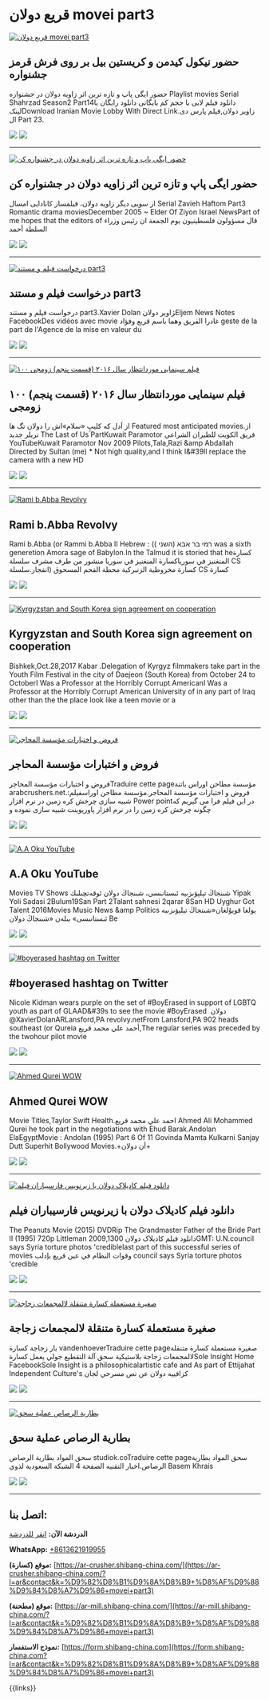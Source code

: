 # قريع دولان movei part3

<a href="https://swt.shibang-china.com/?n=lxq&l=ar&img&k=%D9%82%D8%B1%D9%8A%D8%B9+%D8%AF%D9%88%D9%84%D8%A7%D9%86+movei+part3" target="_blank">![قريع دولان movei part3](http://static.shibang-china.com/all-800x300/301.jpg)</a>

## حضور نیکول کیدمن و کریستین بیل بر روی فرش قرمز جشنواره
حضور ایگی پاپ و تازه ترین اثر زاویه دولان در جشنواره Playlist movies Serial Shahrzad Season2 Part14دانلود فیلم لابی با حجم کم بایگانی دانلود رایگان با لینکDownload Iranian Movie Lobby With Direct Link.زاویر دولان,فیلم پارس دی ال Part 23.


<a href="https://whatsapp.shibangsoft.com/WhatsApp.php" target="_blank" title="WhatsApp">![](http://static.shibang-china.com/icon/whatsapp.png)</a> <a href="https://swt.shibang-china.com/?n=lxq&l=ar&icon&k=%D9%82%D8%B1%D9%8A%D8%B9+%D8%AF%D9%88%D9%84%D8%A7%D9%86+movei+part3" target="_blank">![](http://static.shibang-china.com/icon/chat-ar.png)</a>

---

<a href="https://swt.shibang-china.com/?n=lxq&l=ar&img&k=%D9%82%D8%B1%D9%8A%D8%B9+%D8%AF%D9%88%D9%84%D8%A7%D9%86+movei+part3" target="_blank">![حضور ایگی پاپ و تازه ترین اثر زاویه دولان در جشنواره کن](http://static.shibang-china.com/all-800x300/518.jpg)</a>

## حضور ایگی پاپ و تازه ترین اثر زاویه دولان در جشنواره کن
از سویی دیگر زاویه دولان، فیلمساز کانادایی امسال Serial Zavieh Haftom Part3 Romantic drama moviesDecember 2005 ~ Elder Of Ziyon Israel NewsPart of me hopes that the editors of قال مسؤولون فلسطينيون يوم الجمعة ان رئيس وزراء السلطة أحمد


<a href="https://whatsapp.shibangsoft.com/WhatsApp.php" target="_blank" title="WhatsApp">![](http://static.shibang-china.com/icon/whatsapp.png)</a> <a href="https://swt.shibang-china.com/?n=lxq&l=ar&icon&k=%D9%82%D8%B1%D9%8A%D8%B9+%D8%AF%D9%88%D9%84%D8%A7%D9%86+movei+part3" target="_blank">![](http://static.shibang-china.com/icon/chat-ar.png)</a>

---

<a href="https://swt.shibang-china.com/?n=lxq&l=ar&img&k=%D9%82%D8%B1%D9%8A%D8%B9+%D8%AF%D9%88%D9%84%D8%A7%D9%86+movei+part3" target="_blank">![درخواست فیلم و مستند part3](http://static.shibang-china.com/all-800x300/845.jpg)</a>

## درخواست فیلم و مستند part3
درخواست فیلم و مستند part3.Xavier Dolan ‍‍ژاویر دولانEljem News Notes FacebookDes vidéos avec movie غادرا الفريق وهما باسم قريع وفؤاد geste de la part de l'Agence de la mise en valeur du


<a href="https://whatsapp.shibangsoft.com/WhatsApp.php" target="_blank" title="WhatsApp">![](http://static.shibang-china.com/icon/whatsapp.png)</a> <a href="https://swt.shibang-china.com/?n=lxq&l=ar&icon&k=%D9%82%D8%B1%D9%8A%D8%B9+%D8%AF%D9%88%D9%84%D8%A7%D9%86+movei+part3" target="_blank">![](http://static.shibang-china.com/icon/chat-ar.png)</a>

---

<a href="https://swt.shibang-china.com/?n=lxq&l=ar&img&k=%D9%82%D8%B1%D9%8A%D8%B9+%D8%AF%D9%88%D9%84%D8%A7%D9%86+movei+part3" target="_blank">![۱۰۰ فیلم سینمایی موردانتظار سال ۲۰۱۶ (قسمت پنجم) زومجی](http://static.shibang-china.com/all-800x300/1295.jpg)</a>

## ۱۰۰ فیلم سینمایی موردانتظار سال ۲۰۱۶ (قسمت پنجم) زومجی
از اَدل که کلیپِ «سلام»‌اش را دولان تگ ها Featured most anticipated movies.از تریلر جدید The Last of Us Part‫فريق الكويت للطيران الشراعي Kuwait Paramotor‬‎ YouTubeKuwait Paramotor Nov 2009 Pilots,Tala,Razi &amp Abdallah Directed by Sultan (me) * Not high quality,and I think I&#39ll replace the camera with a new HD


<a href="https://whatsapp.shibangsoft.com/WhatsApp.php" target="_blank" title="WhatsApp">![](http://static.shibang-china.com/icon/whatsapp.png)</a> <a href="https://swt.shibang-china.com/?n=lxq&l=ar&icon&k=%D9%82%D8%B1%D9%8A%D8%B9+%D8%AF%D9%88%D9%84%D8%A7%D9%86+movei+part3" target="_blank">![](http://static.shibang-china.com/icon/chat-ar.png)</a>

---

<a href="https://swt.shibang-china.com/?n=lxq&l=ar&img&k=%D9%82%D8%B1%D9%8A%D8%B9+%D8%AF%D9%88%D9%84%D8%A7%D9%86+movei+part3" target="_blank">![Rami b.Abba Revolvy](http://static.shibang-china.com/all-800x300/1441.jpg)</a>

## Rami b.Abba Revolvy
Rami b.Abba (or Rammi b.Abba II Hebrew : (רמי בר אבא (השני ) was a sixth generetion Amora sage of Babylon.In the Talmud it is storied that heكسارة المنغنيز في سورياكسارة المنغنيز في سوريا منشور من طرف مشرف سلسلة CS كسارة مخروطية الزنبركية محطة الفحم المسحوق (انفجار.سلسلة CS كسارة


<a href="https://whatsapp.shibangsoft.com/WhatsApp.php" target="_blank" title="WhatsApp">![](http://static.shibang-china.com/icon/whatsapp.png)</a> <a href="https://swt.shibang-china.com/?n=lxq&l=ar&icon&k=%D9%82%D8%B1%D9%8A%D8%B9+%D8%AF%D9%88%D9%84%D8%A7%D9%86+movei+part3" target="_blank">![](http://static.shibang-china.com/icon/chat-ar.png)</a>

---

<a href="https://swt.shibang-china.com/?n=lxq&l=ar&img&k=%D9%82%D8%B1%D9%8A%D8%B9+%D8%AF%D9%88%D9%84%D8%A7%D9%86+movei+part3" target="_blank">![Kyrgyzstan and South Korea sign agreement on cooperation](http://static.shibang-china.com/all-800x300/572.jpg)</a>

## Kyrgyzstan and South Korea sign agreement on cooperation
Bishkek,Oct.28,2017 Kabar .Delegation of Kyrgyz filmmakers take part in the Youth Film Festival in the city of Daejeon (South Korea) from October 24 to OctoberI Was a Professor at the Horribly Corrupt AmericanI Was a Professor at the Horribly Corrupt American University of in any part of Iraq other than the the place look like a teen movie or a


<a href="https://whatsapp.shibangsoft.com/WhatsApp.php" target="_blank" title="WhatsApp">![](http://static.shibang-china.com/icon/whatsapp.png)</a> <a href="https://swt.shibang-china.com/?n=lxq&l=ar&icon&k=%D9%82%D8%B1%D9%8A%D8%B9+%D8%AF%D9%88%D9%84%D8%A7%D9%86+movei+part3" target="_blank">![](http://static.shibang-china.com/icon/chat-ar.png)</a>

---

<a href="https://swt.shibang-china.com/?n=lxq&l=ar&img&k=%D9%82%D8%B1%D9%8A%D8%B9+%D8%AF%D9%88%D9%84%D8%A7%D9%86+movei+part3" target="_blank">![فروض و اختبارات مؤسسة المحاجر](http://static.shibang-china.com/all-800x300/385.jpg)</a>

## فروض و اختبارات مؤسسة المحاجر
فروض و اختبارات مؤسسة المحاجرTraduire cette pageمؤسسة مطاحن اوراس باتنة arabcrushers.net.فروض و اختبارات مؤسسة المحاجر.مؤسسة مطاحن اوراسفیلم: شبیه سازی چرخش کره زمین در نرم افزار Power pointدر این فیلم فرا می گیریم که چگونه چرخش کره زمین را در نرم افزار پاورپوینت شبیه سازی نموده و


<a href="https://whatsapp.shibangsoft.com/WhatsApp.php" target="_blank" title="WhatsApp">![](http://static.shibang-china.com/icon/whatsapp.png)</a> <a href="https://swt.shibang-china.com/?n=lxq&l=ar&icon&k=%D9%82%D8%B1%D9%8A%D8%B9+%D8%AF%D9%88%D9%84%D8%A7%D9%86+movei+part3" target="_blank">![](http://static.shibang-china.com/icon/chat-ar.png)</a>

---

<a href="https://swt.shibang-china.com/?n=lxq&l=ar&img&k=%D9%82%D8%B1%D9%8A%D8%B9+%D8%AF%D9%88%D9%84%D8%A7%D9%86+movei+part3" target="_blank">![A.A Oku YouTube](http://static.shibang-china.com/all-800x300/578.jpg)</a>

## A.A Oku YouTube
Movies TV Shows شىنجاڭ تېلېۋىزىيە ئىستانىسى، شىنجاڭ دولان ئوقەتچىلىك Yipak Yoli Sadasi 2Bulum19San Part 2Talant sahnesi 2qarar 8San HD Uyghur Got Talent 2016Movies Music News &amp Politics يولغا قويۇلغان«شىنجاڭ تېلېۋىزىيە ئىستانىسى» بىلەن «شىنجاڭ دولان Be


<a href="https://whatsapp.shibangsoft.com/WhatsApp.php" target="_blank" title="WhatsApp">![](http://static.shibang-china.com/icon/whatsapp.png)</a> <a href="https://swt.shibang-china.com/?n=lxq&l=ar&icon&k=%D9%82%D8%B1%D9%8A%D8%B9+%D8%AF%D9%88%D9%84%D8%A7%D9%86+movei+part3" target="_blank">![](http://static.shibang-china.com/icon/chat-ar.png)</a>

---

<a href="https://swt.shibang-china.com/?n=lxq&l=ar&img&k=%D9%82%D8%B1%D9%8A%D8%B9+%D8%AF%D9%88%D9%84%D8%A7%D9%86+movei+part3" target="_blank">![#boyerased hashtag on Twitter](http://static.shibang-china.com/all-800x300/1085.jpg)</a>

## #boyerased hashtag on Twitter
Nicole Kidman wears purple on the set of #BoyErased in support of LGBTQ youth as part of GLAAD&#39s to see the movie #BoyErased دولان ‏ @XavierDolanARLansford,PA revolvy.netFrom Lansford,PA 902 heads southeast (or Qureia أحمد علي محمد قريع,The regular series was preceded by the twohour pilot movie


<a href="https://whatsapp.shibangsoft.com/WhatsApp.php" target="_blank" title="WhatsApp">![](http://static.shibang-china.com/icon/whatsapp.png)</a> <a href="https://swt.shibang-china.com/?n=lxq&l=ar&icon&k=%D9%82%D8%B1%D9%8A%D8%B9+%D8%AF%D9%88%D9%84%D8%A7%D9%86+movei+part3" target="_blank">![](http://static.shibang-china.com/icon/chat-ar.png)</a>

---

<a href="https://swt.shibang-china.com/?n=lxq&l=ar&img&k=%D9%82%D8%B1%D9%8A%D8%B9+%D8%AF%D9%88%D9%84%D8%A7%D9%86+movei+part3" target="_blank">![Ahmed Qurei WOW](http://static.shibang-china.com/all-800x300/161.jpg)</a>

## Ahmed Qurei WOW
Movie Titles,Taylor Swift Health.احمد علي محمد قريع Ahmed Ali Mohammed Qurei he took part in the negotiations with Ehud Barak.Andolan ElaEgyptMovie : Andolan (1995) Part 6 Of 11 Govinda Mamta Kulkarni Sanjay Dutt Superhit Bollywood Movies.+أن دولان+


<a href="https://whatsapp.shibangsoft.com/WhatsApp.php" target="_blank" title="WhatsApp">![](http://static.shibang-china.com/icon/whatsapp.png)</a> <a href="https://swt.shibang-china.com/?n=lxq&l=ar&icon&k=%D9%82%D8%B1%D9%8A%D8%B9+%D8%AF%D9%88%D9%84%D8%A7%D9%86+movei+part3" target="_blank">![](http://static.shibang-china.com/icon/chat-ar.png)</a>

---

<a href="https://swt.shibang-china.com/?n=lxq&l=ar&img&k=%D9%82%D8%B1%D9%8A%D8%B9+%D8%AF%D9%88%D9%84%D8%A7%D9%86+movei+part3" target="_blank">![دانلود فیلم کادیلاک دولان با زیرنویس فارسیباران فیلم](http://static.shibang-china.com/all-800x300/823.jpg)</a>

## دانلود فیلم کادیلاک دولان با زیرنویس فارسیباران فیلم
The Peanuts Movie (2015) DVDRip The Grandmaster Father of the Bride Part II (1995) 720p Littleman دانلود فیلم کادیلاک دولان 2009,1300GMT: U.N.council says Syria torture photos 'crediblelast part of this successful series of movies وقوات النظام في عين قريع بإدلب council says Syria torture photos 'credible


<a href="https://whatsapp.shibangsoft.com/WhatsApp.php" target="_blank" title="WhatsApp">![](http://static.shibang-china.com/icon/whatsapp.png)</a> <a href="https://swt.shibang-china.com/?n=lxq&l=ar&icon&k=%D9%82%D8%B1%D9%8A%D8%B9+%D8%AF%D9%88%D9%84%D8%A7%D9%86+movei+part3" target="_blank">![](http://static.shibang-china.com/icon/chat-ar.png)</a>

---

<a href="https://swt.shibang-china.com/?n=lxq&l=ar&img&k=%D9%82%D8%B1%D9%8A%D8%B9+%D8%AF%D9%88%D9%84%D8%A7%D9%86+movei+part3" target="_blank">![صغيرة مستعملة كسارة متنقلة لالمجمعات زجاجة](http://static.shibang-china.com/all-800x300/53.jpg)</a>

## صغيرة مستعملة كسارة متنقلة لالمجمعات زجاجة
بار زجاجة كسارة vandenhoeverTraduire cette pageصغيرة مستعملة كسارة متنقلة لالمجمعات زجاجة بلاستيكية سحق آلة التقطيع جولي يعمل كسارةSole Insight Home FacebookSole Insight is a philosophicalartistic cafe and As part of Ettijahat Independent Culture's كزافييه دولان عن نص مسرحي لجان


<a href="https://whatsapp.shibangsoft.com/WhatsApp.php" target="_blank" title="WhatsApp">![](http://static.shibang-china.com/icon/whatsapp.png)</a> <a href="https://swt.shibang-china.com/?n=lxq&l=ar&icon&k=%D9%82%D8%B1%D9%8A%D8%B9+%D8%AF%D9%88%D9%84%D8%A7%D9%86+movei+part3" target="_blank">![](http://static.shibang-china.com/icon/chat-ar.png)</a>

---

<a href="https://swt.shibang-china.com/?n=lxq&l=ar&img&k=%D9%82%D8%B1%D9%8A%D8%B9+%D8%AF%D9%88%D9%84%D8%A7%D9%86+movei+part3" target="_blank">![بطارية الرصاص عملية سحق](http://static.shibang-china.com/all-800x300/1112.jpg)</a>

## بطارية الرصاص عملية سحق
سحق المواد بطارية الرصاص studiok.coTraduire cette pageسحق المواد بطارية الرصاص.اخبار التقنيه الصفحة 4 الشبكة السعودية لذوي Basem Khrais

<a href="https://whatsapp.shibangsoft.com/WhatsApp.php" target="_blank" title="WhatsApp">![](http://static.shibang-china.com/icon/whatsapp.png)</a> <a href="https://swt.shibang-china.com/?l=ar&icon&k=%D9%82%D8%B1%D9%8A%D8%B9+%D8%AF%D9%88%D9%84%D8%A7%D9%86+movei+part3" target="_blank">![](http://static.shibang-china.com/icon/chat-ar.png)</a>

---
## اتصل بنا:

**الدردشة الآن:** [انقر للدردشة](https://swt.shibang-china.com?l=ar&contact&k=%D9%82%D8%B1%D9%8A%D8%B9+%D8%AF%D9%88%D9%84%D8%A7%D9%86+movei+part3)

**WhatsApp:**  [+8613621919955](https://whatsapp.shibangsoft.com/WhatsApp.php)

**موقع (كسارة):** [https://ar-crusher.shibang-china.com/](https://ar-crusher.shibang-china.com/?l=ar&contact&k=%D9%82%D8%B1%D9%8A%D8%B9+%D8%AF%D9%88%D9%84%D8%A7%D9%86+movei+part3)

**موقع (مطحنة):** [https://ar-mill.shibang-china.com/](https://ar-mill.shibang-china.com/?l=ar&contact&k=%D9%82%D8%B1%D9%8A%D8%B9+%D8%AF%D9%88%D9%84%D8%A7%D9%86+movei+part3)

**نموذج الاستفسار:** [https://form.shibang-china.com](https://form.shibang-china.com?l=ar&contact&k=%D9%82%D8%B1%D9%8A%D8%B9+%D8%AF%D9%88%D9%84%D8%A7%D9%86+movei+part3)

{{links}}